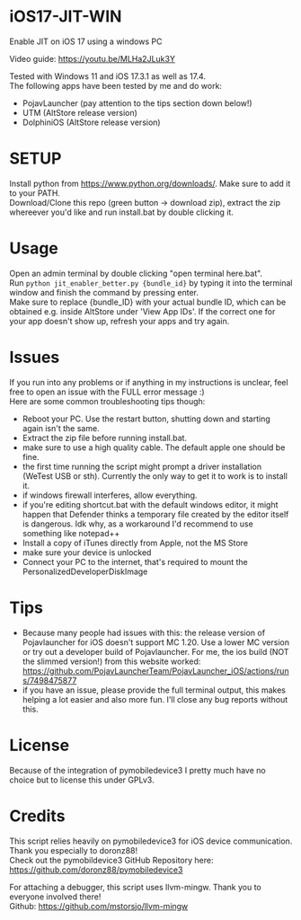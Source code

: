 # iOS17-JIT-WIN
Enable JIT on iOS 17 using a windows PC  
  
Video guide: https://youtu.be/MLHa2JLuk3Y  
  
Tested with Windows 11 and iOS 17.3.1 as well as 17.4.  
The following apps have been tested by me and do work:
- PojavLauncher (pay attention to the tips section down below!)
- UTM (AltStore release version)
- DolphiniOS (AltStore release version)

# SETUP
Install python from https://www.python.org/downloads/. Make sure to add it to your PATH.  
Download/Clone this repo (green button -> download zip), extract the zip whereever you'd like and run install.bat by double clicking it.  

# Usage
Open an admin terminal by double clicking "open terminal here.bat".  
Run `python jit_enabler_better.py {bundle_id}` by typing it into the terminal window and finish the command by pressing enter.  
Make sure to replace {bundle_ID} with your actual bundle ID, which can be obtained e.g. inside AltStore under 'View App IDs'. If the correct one for your app doesn't show up, refresh your apps and try again.

# Issues
If you run into any problems or if anything in my instructions is unclear, feel free to open an issue with the FULL error message :)  
Here are some common troubleshooting tips though:  
- Reboot your PC. Use the restart button, shutting down and starting again isn't the same.
- Extract the zip file before running install.bat.
- make sure to use a high quality cable. The default apple one should be fine.
- the first time running the script might prompt a driver installation (WeTest USB or sth). Currently the only way to get it to work is to install it.
- if windows firewall interferes, allow everything.
- if you're editing shortcut.bat with the default windows editor, it might happen that Defender thinks a temporary file created by the editor itself is dangerous. Idk why, as a workaround I'd recommend to use something like notepad++
- Install a copy of iTunes directly from Apple, not the MS Store
- make sure your device is unlocked
- Connect your PC to the internet, that's required to mount the PersonalizedDeveloperDiskImage

# Tips
- Because many people had issues with this: the release version of Pojavlauncher for iOS doesn't support MC 1.20. Use a lower MC version or try out a developer build of Pojavlauncher. For me, the ios build (NOT the slimmed version!) from this website worked: https://github.com/PojavLauncherTeam/PojavLauncher_iOS/actions/runs/7498475877
- if you have an issue, please provide the full terminal output, this makes helping a lot easier and also more fun. I'll close any bug reports without this.

# License
Because of the integration of pymobiledevice3 I pretty much have no choice but to license this under GPLv3.

# Credits
This script relies heavily on pymobiledevice3 for iOS device communication. Thank you especially to doronz88!  
Check out the pymobildevice3 GitHub Repository here: https://github.com/doronz88/pymobiledevice3  
  
For attaching a debugger, this script uses llvm-mingw. Thank you to everyone involved there!  
Github: https://github.com/mstorsjo/llvm-mingw
